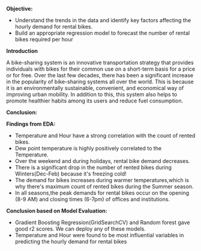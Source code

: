 **Objective:**

* Understand the trends in the data and identify key factors affecting the hourly demand for rental bikes.
* Build an appropriate regression model to forecast the number of rental bikes required per hour

**Introduction**

A bike-sharing system is an innovative transportation strategy that provides individuals with bikes for their common use on a short-term basis for a price or for free. Over the last few decades, there has been a significant increase in the popularity of bike-sharing systems all over the world. This is because it is an environmentally sustainable, convenient, and economical way of improving urban mobility. In addition to this, this system also helps to promote healthier habits among its users and reduce fuel consumption.

**Conclusion:**

**Findings from EDA:**

* Temperature and Hour have a strong correlation with the count of rented bikes.
* Dew point temperature is highly positively correlated to the Temperature.
* Over the weekend and during holidays, rental bike demand decreases.
* There is a significant drop in the number of rented bikes during Winters(Dec-Feb) because it's freezing cold!
* The demand for bikes increases during warmer temperatures,which is why there's maximum count of rented bikes during the Summer season.
* In all seasons,the peak demands for rental bikes occur on the opening (8-9 AM) and closing times (6-7pm) of offices and institutions.

**Conclusion based on Model Evaluation:**

* Gradient Boosting Regression(GridSearchCV) and Random forest gave good r2 scores. We can deploy any of these models.
* Temperature and Hour were found to be most influential variables in predicting the hourly demand for rental bikes
